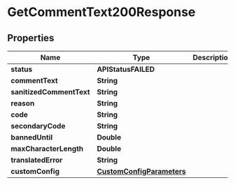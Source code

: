 

# GetCommentText200Response


## Properties

| Name | Type | Description | Notes |
|------------ | ------------- | ------------- | -------------|
|**status** | **APIStatusFAILED** |  |  |
|**commentText** | **String** |  |  |
|**sanitizedCommentText** | **String** |  |  |
|**reason** | **String** |  |  |
|**code** | **String** |  |  |
|**secondaryCode** | **String** |  |  [optional] |
|**bannedUntil** | **Double** |  |  [optional] |
|**maxCharacterLength** | **Double** |  |  [optional] |
|**translatedError** | **String** |  |  [optional] |
|**customConfig** | [**CustomConfigParameters**](CustomConfigParameters.md) |  |  [optional] |



